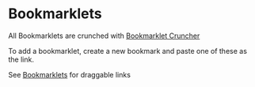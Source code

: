 # Bookmarklets

All Bookmarklets are crunched with [Bookmarklet Cruncher](http://ted.mielczarek.org/code/mozilla/bookmarklet.html)

To add a bookmarklet, create a new bookmark and paste one of these as the link.

See [Bookmarklets](https://jeremy-walton.github.io/bookmarklets/) for draggable links
